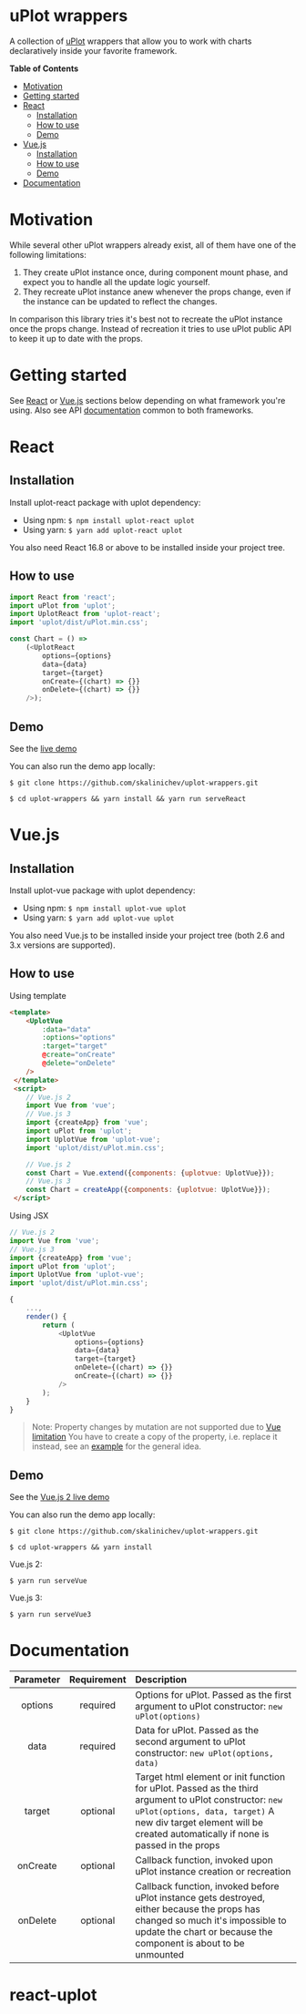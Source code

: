 # uPlot wrappers


A collection of [uPlot](https://github.com/leeoniya/uPlot "uPlot") wrappers that allow you to work with charts declaratively inside your favorite framework.

**Table of Contents**

- [Motivation](#motivation)
- [Getting started](#getting-started)
- [React](#react)
    - [Installation](#installation)
    - [How to use](#how-to-use)
    - [Demo](#demo)
- [Vue.js](#vuejs)
    - [Installation](#installation-1)
    - [How to use](#how-to-use-1)
    - [Demo](#demo-1)
- [Documentation](#documentation)

# Motivation

While several other uPlot wrappers already exist, all of them have one of the following limitations:
1. They create uPlot instance once, during component mount phase, and expect you to handle all the update logic yourself.
2. They recreate uPlot instance anew whenever the props change, even if the instance can be updated to reflect the changes.

In comparison this library tries it's best not to recreate the uPlot instance once the props change. Instead of recreation it tries to use uPlot public API to keep it up to date with the props.

# Getting started

See [React](#react) or [Vue.js](#vuejs) sections below depending on what framework you're using.
Also see API [documentation](#documentation) common to both frameworks.

# React
## Installation
Install uplot-react package with uplot dependency:
- Using npm: `$ npm install uplot-react uplot`
- Using yarn: `$ yarn add uplot-react uplot`

You also need React 16.8 or above to be installed inside your project tree.

## How to use
```javascript
import React from 'react';
import uPlot from 'uplot';
import UplotReact from 'uplot-react';
import 'uplot/dist/uPlot.min.css';

const Chart = () =>
    (<UplotReact
        options={options}
        data={data}
        target={target}
        onCreate={(chart) => {}}
        onDelete={(chart) => {}}
    />);
```
## Demo
See the [live demo](https://codesandbox.io/s/uplot-react-6ykeb?file=/react/uplot-react-example.tsx "live demo")

You can also run the demo app locally:

`$ git clone https://github.com/skalinichev/uplot-wrappers.git`

`$ cd uplot-wrappers && yarn install && yarn run serveReact`

# Vue.js

## Installation
Install uplot-vue package with uplot dependency:
- Using npm: `$ npm install uplot-vue uplot`
- Using yarn: `$ yarn add uplot-vue uplot`

You also need Vue.js to be installed inside your project tree (both 2.6 and 3.x versions are supported).

## How to use
Using template
```html
<template>
    <UplotVue
        :data="data"
        :options="options"
        :target="target"
        @create="onCreate"
        @delete="onDelete"
    />
 </template>
 <script>
    // Vue.js 2
    import Vue from 'vue';
    // Vue.js 3
    import {createApp} from 'vue';
    import uPlot from 'uplot';
    import UplotVue from 'uplot-vue';
    import 'uplot/dist/uPlot.min.css';

    // Vue.js 2
    const Chart = Vue.extend({components: {uplotvue: UplotVue}});
    // Vue.js 3
    const Chart = createApp({components: {uplotvue: UplotVue}});
 </script>
```
Using JSX
```javascript
// Vue.js 2
import Vue from 'vue';
// Vue.js 3
import {createApp} from 'vue';
import uPlot from 'uplot';
import UplotVue from 'uplot-vue';
import 'uplot/dist/uPlot.min.css';

{
    ...,
    render() {
        return (
            <UplotVue
                options={options}
                data={data}
                target={target}
                onDelete={(chart) => {}}
                onCreate={(chart) => {}}
            />
        );
    }
}
```
> Note: Property changes by mutation are not supported due to [Vue limitation](https://github.com/vuejs/vue/issues/2164) You have to create a copy of the property, i.e. replace it instead, see an [example](https://github.com/skalinichev/uplot-wrappers/blob/master/vue/uplot-vue-example.tsx#L52) for the general idea.

## Demo
See the [Vue.js 2 live demo](https://codesandbox.io/s/uplot-vue-khi4m?file=/vue/uplot-vue-example.tsx "Vue.js 2 live demo")

You can also run the demo app locally:

`$ git clone https://github.com/skalinichev/uplot-wrappers.git`

`$ cd uplot-wrappers && yarn install`

Vue.js 2:

`$ yarn run serveVue`

Vue.js 3:

`$ yarn run serveVue3`

# Documentation
| Parameter | Requirement | Description |
|:-----:|:--:|:----------------------------|
| options  |required|Options for uPlot. Passed as the first argument to uPlot constructor: `new uPlot(options)`|
| data  |required|Data for uPlot. Passed as the second argument to uPlot constructor: `new uPlot(options, data)` |
| target  |optional|Target html element or init function for uPlot. Passed as the third argument to uPlot constructor: `new uPlot(options, data, target)` A new div target element will be created automatically if none is passed in the props|
| onCreate  |optional|Callback function, invoked upon uPlot instance creation or recreation|
| onDelete  |optional|Callback function, invoked before uPlot instance gets destroyed, either because the props has changed so much it's impossible to update the chart or because the component is about to be unmounted|
# react-uplot
